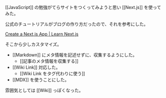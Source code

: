[[JavaScript]] の勉強がてらサイトをつくってみようと思い [[Next.js]] を使ってみた。

公式のチュートリアルがブログの作り方だったので、それを参考にした。

[Create a Next.js App | Learn Next.js](https://nextjs.org/learn/basics/create-nextjs-app?utm_source=next-site&utm_medium=homepage-cta&utm_campaign=next-website)

そこから少しカスタマイズ。

- [[Markdown]] にメタ情報を記述せずに、収集するようにした。
  - [[記事のメタ情報を収集する]]
- [[Wiki Link]] 対応した。
  - [[Wiki Link をタグ代わりに使う]]
- [[MDX]] を使うことにした。

雰囲気としては [[Wiki]] っぽくなった。
